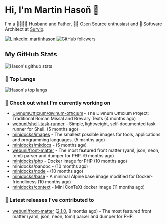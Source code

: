 # Hi, I'm Martin Hasoň 👋

I'm a 👨‍👩‍👧‍👦 Husband and Father, 🧑‍💻 Open Source enthusiast and 📐 Software Architect at [Survio](https://www.survio.com).

[![Linkedin: martinhason](https://img.shields.io/badge/-Martin%20Hasoň-blue?style=flat-square&logo=Linkedin&logoColor=white&link=https://www.linkedin.com/in/martinhason/)](https://www.linkedin.com/in/martinhason/)
![GitHub followers](https://img.shields.io/github/followers/hason?label=Follow&style=social)


## My GitHub Stats
![Hason's github stats](https://github-readme-stats.vercel.app/api?username=hason&show_icons=true&include_all_commits=true&theme=dracula&hide_border=true&hide_title=true)

### 💾 Top Langs
![Hason's top langs](https://github-readme-stats.vercel.app/api/top-langs/?username=hason&layout=compact&theme=dracula&hide_border=true&hide_title=true)

### 👷 Check out what I'm currently working on

- [DivinumOfficium/divinum-officium](https://github.com/DivinumOfficium/divinum-officium) - The Divinum Officium Project: Traditional Roman Missal and Breviary Texts (4 months ago)
- [webuni/shell-task-runner](https://github.com/webuni/shell-task-runner) - Simple, lightweight, self-documented task runner for Shell. (5 months ago)
- [minidocks/images](https://github.com/minidocks/images) - The smallest possible images for tools, applications and programming languages. (5 months ago)
- [minidocks/mkdocs](https://github.com/minidocks/mkdocs) -  (5 months ago)
- [webuni/front-matter](https://github.com/webuni/front-matter) - The most featured front matter (yaml, json, neon, toml) parser and dumper for PHP. (9 months ago)
- [minidocks/php](https://github.com/minidocks/php) - Docker image for PHP (10 months ago)
- [minidocks/pandoc](https://github.com/minidocks/pandoc) -  (10 months ago)
- [minidocks/node](https://github.com/minidocks/node) -  (10 months ago)
- [minidocks/base](https://github.com/minidocks/base) - A minimal Alpine base image modified for Docker-friendliness (10 months ago)
- [minidocks/context](https://github.com/minidocks/context) - Mini ConTeXt docker image (11 months ago)

### 🔭 Latest releases I've contributed to

- [webuni/front-matter](https://github.com/webuni/front-matter) ([2.1.0](https://github.com/webuni/front-matter/releases/tag/2.1.0), 8 months ago) - The most featured front matter (yaml, json, neon, toml) parser and dumper for PHP.
